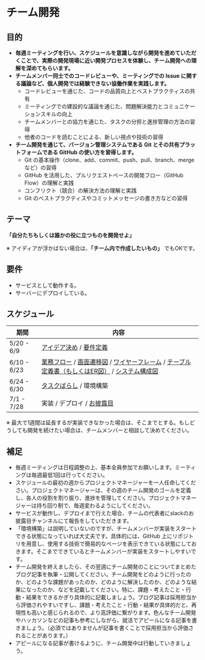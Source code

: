 # チーム開発

## 目的

- **毎週ミーティングを行い、スケジュールを意識しながら開発を進めていただくことで、実際の開発現場に近い開発プロセスを体験し、チーム開発への理解を深めてもらいます。**
- **チームメンバー同士でのコードレビューや、ミーティングでの Issue に関する議論など、個人開発では経験できない協働作業を実践します。**
  - コードレビューを通じた、コードの品質向上とベストプラクティスの共有
  - ミーティングでの建設的な議論を通じた、問題解決能力とコミュニケーションスキルの向上
  - チームメンバーとの協力を通じた、タスクの分担と進捗管理の方法の習得
  - 他者のコードを読むことによる、新しい視点や技術の習得
- **チーム開発を通じて、バージョン管理システムである Git とその共有プラットフォームである GitHub の使い方を習得します。**
  - Git の基本操作（clone、add、commit、push、pull、branch、merge など）の習得
  - GitHub を活用した、プルリクエストベースの開発フロー（GitHub Flow）の理解と実践
  - コンフリクト（競合）の解決方法の理解と実践
  - Git のベストプラクティスやコミットメッセージの書き方などの習得

## テーマ

**「自分たちもしくは誰かの役に立つものを開発せよ」**

※ アイディアが浮かばない場合は、**「チーム内で作成したいもの」** でもOKです。

## 要件

- サービスとして動作する。
- サーバーにデプロイしている。

## スケジュール

| 期間 | 内容 |
| --- | --- |
| 5/20 - 6/9 | [アイデア決め](/documents/IDEA.md) / [要件定義](/documents/REQUIREMENT_DEFINITION.md) |
| 6/10 - 6/23 | [業務フロー](/documents/BUSINESS_FLOW.md) / [画面遷移図](/documents/TRANSITION_DIAGRAM.md) / [ワイヤーフレーム](/documents/WIREFRAME.md) / [テーブル定義書（もしくはER図）](/documents/TABLE.md) / [システム構成図](/documents/SYSTEM_CONFIGURATION.md) |
| 6/24 - 6/30 | [タスクばらし](/documents/TASK_BREAKDOWN.md) / 環境構築 |
| 7/1 - 7/28 | 実装 / デプロイ / [お披露目](/documents/REVEAL.md) |

※ 最大で1週間は延長するが実装できなかった場合は、そこまでとする。もしどうしても開発を続けたい場合は、チームメンバーと相談して決めてください。

## 補足

- 毎週ミーティングは日程調整の上、基本全員参加でお願いします。ミーティングは毎週最低1回は行ってください。
- スケジュールの最初の週からプロジェクトマネージャーを一人任命してください。プロジェクトマネージャーは、その週のチーム開発のゴールを定義し、各人の役割を割り振り、進捗を管理してください。プロジェクトマネージャーは持ち回り制で、毎週変わるようにしてください。
- サービスが動作し、デプロイまで行えた場合、チームの代表者にslackのお披露目チャンネルにて報告をしていただきます。
- 「環境構築」は説明していないのですが、チームメンバーが実装をスタートできる状態になっていれば大丈夫です。具体的には、GitHub 上にリポジトリを用意し、使用する技術で簡易的なページを表示できている状態にしておきます。そこまでできているとチームメンバーが実装をスタートしやすいです。
- チーム開発を終えましたら、その翌週にチーム開発のことについてまとめたブログ記事を執筆・公開してください。チーム開発をどのように行ったのか、どのような課題があったのか、どのように解決したのか、どのような結果になったのか、などを記載してください。特に、課題・考えたこと・行動・結果をできるかぎり具体的に記載しましょう。ブログ記事は採用担当から評価されやすいですし、課題・考えたこと・行動・結果が具体的だと、再現性も高いと感じられるので、より高評価に繋がります。色んなチーム開発やハッカソンなどの記事も参考にしながら、就活でアピールになる記事を書きましょう。（必須ではありませんが記事を書くことで採用担当から評価されることがあります。）
- アピールになる記事が書けるように、チーム開発中は行動していきましょう。
